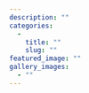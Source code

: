 ```yaml
---
description: ""
categories:
  -
    title: ""
    slug: ""
featured_image: ""
gallery_images:
  - ""
---
```

